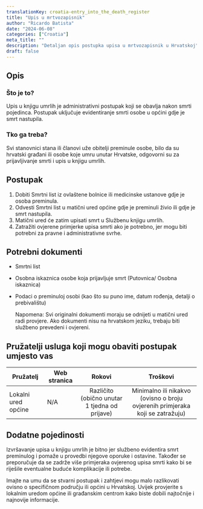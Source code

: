 ```yaml
---
translationKey: croatia-entry_into_the_death_register
title: "Upis u mrtvozapisnik"
author: "Ricardo Batista"
date: "2024-06-08"
categories: ["Croatia"]
meta_title: ""
description: "Detaljan opis postupka upisa u mrtvozapisnik u Hrvatskoj"
draft: false
---
```


## Opis
### Što je to?
Upis u knjigu umrlih je administrativni postupak koji se obavlja nakon smrti pojedinca. Postupak uključuje evidentiranje smrti osobe u općini gdje je smrt nastupila.

### Tko ga treba?
Svi stanovnici stana ili članovi uže obitelji preminule osobe, bilo da su hrvatski građani ili osobe koje umru unutar Hrvatske, odgovorni su za prijavljivanje smrti i upis u knjigu umrlih.

## Postupak
1. Dobiti Smrtni list iz ovlaštene bolnice ili medicinske ustanove gdje je osoba preminula.
2. Odvesti Smrtni list u matični ured općine gdje je preminuli živio ili gdje je smrt nastupila.
3. Matični ured će zatim upisati smrt u Službenu knjigu umrlih.
4. Zatražiti ovjerene primjerke upisa smrti ako je potrebno, jer mogu biti potrebni za pravne i administrativne svrhe.

## Potrebni dokumenti
- Smrtni list
- Osobna iskaznica osobe koja prijavljuje smrt (Putovnica/ Osobna iskaznica)
- Podaci o preminuloj osobi (kao što su puno ime, datum rođenja, detalji o prebivalištu)

   Napomena: Svi originalni dokumenti moraju se odnijeti u matični ured radi provjere. Ako dokumenti nisu na hrvatskom jeziku, trebaju biti službeno prevedeni i ovjereni.

## Pružatelji usluga koji mogu obaviti postupak umjesto vas

| Pružatelj       |     Web stranica     |     Rokovi    |       Troškovi      |
| --------------- | --------------- |  :-------------: | :-------------: |
| Lokalni ured općine |   N/A      |  Različito (obično unutar 1 tjedna od prijave)  |  Minimalno ili nikakvo (ovisno o broju ovjerenih primjeraka koji se zatražuju)   |

## Dodatne pojedinosti
Izvršavanje upisa u knjigu umrlih je bitno jer službeno evidentira smrt preminulog i pomaže u provedbi njegove oporuke i ostavine. Također se preporučuje da se zadrže više primjeraka ovjerenog upisa smrti kako bi se riješile eventualne buduće komplikacije ili potrebe.

Imajte na umu da se stvarni postupak i zahtjevi mogu malo razlikovati ovisno o specifičnom području ili općini u Hrvatskoj. Uvijek provjerite s lokalnim uredom općine ili građanskim centrom kako biste dobili najtočnije i najnovije informacije.